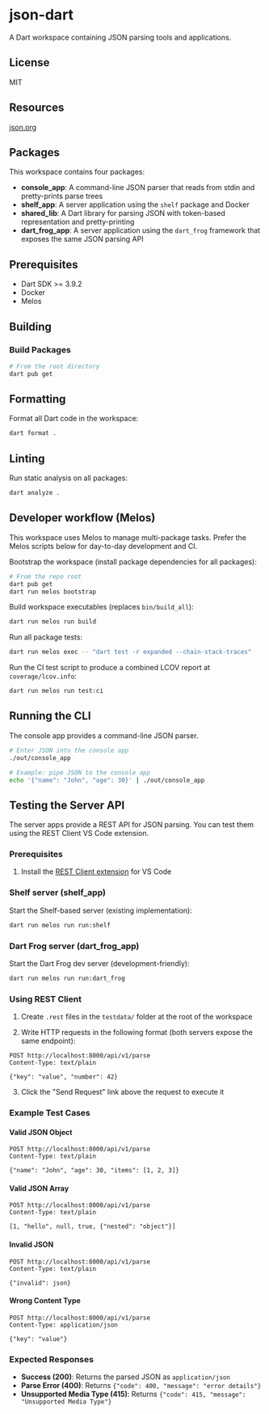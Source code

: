 # json-dart

A Dart workspace containing JSON parsing tools and applications.

## License

MIT

## Resources

[json.org](https://www.json.org/json-en.html)

## Packages

This workspace contains four packages:

- **console_app**: A command-line JSON parser that reads from stdin and pretty-prints parse trees
- **shelf_app**: A server application using the `shelf` package and Docker
- **shared_lib**: A Dart library for parsing JSON with token-based representation and pretty-printing
- **dart_frog_app**: A server application using the `dart_frog` framework that exposes the same JSON parsing API

## Prerequisites

- Dart SDK >= 3.9.2
- Docker
- Melos

## Building

### Build Packages

```bash
# From the root directory
dart pub get
```

## Formatting

Format all Dart code in the workspace:

```bash
dart format .
```

## Linting

Run static analysis on all packages:

```bash
dart analyze .
```

## Developer workflow (Melos)

This workspace uses Melos to manage multi-package tasks. Prefer the Melos scripts below for day-to-day development and CI.

Bootstrap the workspace (install package dependencies for all packages):

```bash
# From the repo root
dart pub get
dart run melos bootstrap
```

Build workspace executables (replaces `bin/build_all`):

```bash
dart run melos run build
```

Run all package tests:

```bash
dart run melos exec -- "dart test -r expanded --chain-stack-traces"
```

Run the CI test script to produce a combined LCOV report at `coverage/lcov.info`:

```bash
dart run melos run test:ci
```

## Running the CLI

The console app provides a command-line JSON parser.

```bash
# Enter JSON into the console app
./out/console_app

# Example: pipe JSON to the console app
echo '{"name": "John", "age": 30}' | ./out/console_app
```

## Testing the Server API

The server apps provide a REST API for JSON parsing. You can test them using the REST Client VS Code extension.

### Prerequisites

1. Install the [REST Client extension](https://marketplace.visualstudio.com/items?itemName=humao.rest-client) for VS Code

### Shelf server (shelf_app)

Start the Shelf-based server (existing implementation):

```bash
dart run melos run run:shelf
```

### Dart Frog server (dart_frog_app)

Start the Dart Frog dev server (development-friendly):

```bash
dart run melos run run:dart_frog
```

### Using REST Client

1. Create `.rest` files in the `testdata/` folder at the root of the workspace

2. Write HTTP requests in the following format (both servers expose the same endpoint):

```http
POST http://localhost:8000/api/v1/parse
Content-Type: text/plain

{"key": "value", "number": 42}
```

3. Click the "Send Request" link above the request to execute it

### Example Test Cases

#### Valid JSON Object

```http
POST http://localhost:8000/api/v1/parse
Content-Type: text/plain

{"name": "John", "age": 30, "items": [1, 2, 3]}
```

#### Valid JSON Array

```http
POST http://localhost:8000/api/v1/parse
Content-Type: text/plain

[1, "hello", null, true, {"nested": "object"}]
```

#### Invalid JSON

```http
POST http://localhost:8000/api/v1/parse
Content-Type: text/plain

{"invalid": json}
```

#### Wrong Content Type

```http
POST http://localhost:8000/api/v1/parse
Content-Type: application/json

{"key": "value"}
```

### Expected Responses

- **Success (200)**: Returns the parsed JSON as `application/json`
- **Parse Error (400)**: Returns `{"code": 400, "message": "error details"}`
- **Unsupported Media Type (415)**: Returns `{"code": 415, "message": "Unsupported Media Type"}`
